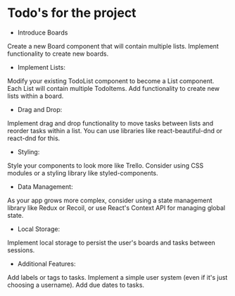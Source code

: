 # Todo's for the project

- Introduce Boards

Create a new Board component that will contain multiple lists.
Implement functionality to create new boards.

- Implement Lists:

Modify your existing TodoList component to become a List component.
Each List will contain multiple TodoItems.
Add functionality to create new lists within a board.

- Drag and Drop:

Implement drag and drop functionality to move tasks between lists and reorder tasks within a list.
You can use libraries like react-beautiful-dnd or react-dnd for this.

- Styling:

Style your components to look more like Trello. Consider using CSS modules or a styling library like styled-components.

- Data Management:

As your app grows more complex, consider using a state management library like Redux or Recoil, or use React's Context API for managing global state.

- Local Storage:

Implement local storage to persist the user's boards and tasks between sessions.

- Additional Features:

Add labels or tags to tasks.
Implement a simple user system (even if it's just choosing a username).
Add due dates to tasks.
